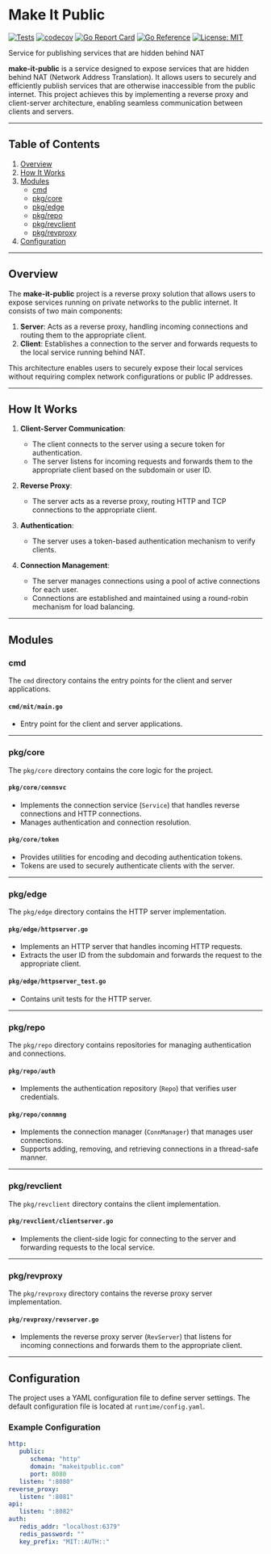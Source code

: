# Make It Public

[![Tests](https://github.com/ksysoev/make-it-public/actions/workflows/main.yml/badge.svg)](https://github.com/ksysoev/make-it-public/actions/workflows/main.yml)
[![codecov](https://codecov.io/gh/ksysoev/make-it-public/graph/badge.svg?token=NVH74H0R79)](https://codecov.io/gh/ksysoev/make-it-public)
[![Go Report Card](https://goreportcard.com/badge/github.com/ksysoev/make-it-public)](https://goreportcard.com/report/github.com/ksysoev/make-it-public)
[![Go Reference](https://pkg.go.dev/badge/github.com/ksysoev/make-it-public.svg)](https://pkg.go.dev/github.com/ksysoev/make-it-public)
[![License: MIT](https://img.shields.io/badge/License-MIT-blue.svg)](https://opensource.org/licenses/MIT)


Service for publishing services that are hidden behind NAT

**make-it-public** is a service designed to expose services that are hidden behind NAT (Network Address Translation). It allows users to securely and efficiently publish services that are otherwise inaccessible from the public internet. This project achieves this by implementing a reverse proxy and client-server architecture, enabling seamless communication between clients and servers.

---

## Table of Contents

1. [Overview](#overview)
2. [How It Works](#how-it-works)
3. [Modules](#modules)
   - [cmd](#cmd)
   - [pkg/core](#pkgcore)
   - [pkg/edge](#pkgedge)
   - [pkg/repo](#pkgrepo)
   - [pkg/revclient](#pkgrevclient)
   - [pkg/revproxy](#pkgrevproxy)
4. [Configuration](#configuration)

---

## Overview

The **make-it-public** project is a reverse proxy solution that allows users to expose services running on private networks to the public internet. It consists of two main components:

1. **Server**: Acts as a reverse proxy, handling incoming connections and routing them to the appropriate client.
2. **Client**: Establishes a connection to the server and forwards requests to the local service running behind NAT.

This architecture enables users to securely expose their local services without requiring complex network configurations or public IP addresses.

---

## How It Works

1. **Client-Server Communication**:
   - The client connects to the server using a secure token for authentication.
   - The server listens for incoming requests and forwards them to the appropriate client based on the subdomain or user ID.

2. **Reverse Proxy**:
   - The server acts as a reverse proxy, routing HTTP and TCP connections to the appropriate client.

3. **Authentication**:
   - The server uses a token-based authentication mechanism to verify clients.

4. **Connection Management**:
   - The server manages connections using a pool of active connections for each user.
   - Connections are established and maintained using a round-robin mechanism for load balancing.

---

## Modules

### cmd

The `cmd` directory contains the entry points for the client and server applications.


#### `cmd/mit/main.go`
- Entry point for the client and server applications.

---

### pkg/core

The `pkg/core` directory contains the core logic for the project.

#### `pkg/core/connsvc`
- Implements the connection service (`Service`) that handles reverse connections and HTTP connections.
- Manages authentication and connection resolution.

#### `pkg/core/token`
- Provides utilities for encoding and decoding authentication tokens.
- Tokens are used to securely authenticate clients with the server.

---

### pkg/edge

The `pkg/edge` directory contains the HTTP server implementation.

#### `pkg/edge/httpserver.go`
- Implements an HTTP server that handles incoming HTTP requests.
- Extracts the user ID from the subdomain and forwards the request to the appropriate client.

#### `pkg/edge/httpserver_test.go`
- Contains unit tests for the HTTP server.

---

### pkg/repo

The `pkg/repo` directory contains repositories for managing authentication and connections.

#### `pkg/repo/auth`
- Implements the authentication repository (`Repo`) that verifies user credentials.

#### `pkg/repo/connmng`
- Implements the connection manager (`ConnManager`) that manages user connections.
- Supports adding, removing, and retrieving connections in a thread-safe manner.

---

### pkg/revclient

The `pkg/revclient` directory contains the client implementation.

#### `pkg/revclient/clientserver.go`
- Implements the client-side logic for connecting to the server and forwarding requests to the local service.

---

### pkg/revproxy

The `pkg/revproxy` directory contains the reverse proxy server implementation.

#### `pkg/revproxy/revserver.go`
- Implements the reverse proxy server (`RevServer`) that listens for incoming connections and forwards them to the appropriate client.

---

## Configuration

The project uses a YAML configuration file to define server settings. The default configuration file is located at `runtime/config.yaml`.

### Example Configuration

```yaml
http:
   public:
      schema: "http"
      domain: "makeitpublic.com"
      port: 8080
   listen: ":8080"
reverse_proxy:
   listen: ":8081"
api:
   listen: ":8082"
auth:
   redis_addr: "localhost:6379"
   redis_password: ""
   key_prefix: "MIT::AUTH::"
```
